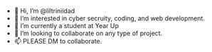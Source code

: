 - 👋 Hi, I’m @liltriniidad
- 👀 I’m interested in cyber secruity, coding, and web development. 
- 🌱 I’m currently a student at Year Up
- 💞️ I’m looking to collaborate on any type of project.
- 📫 PLEASE DM to collaborate.

<!---
liltriniidad/liltriniidad is a ✨ special ✨ repository because its `README.md` (this file) appears on your GitHub profile.
You can click the Preview link to take a look at your changes.
--->
